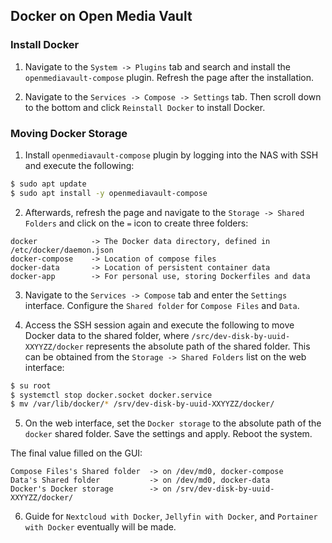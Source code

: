 ## Docker on Open Media Vault

### Install Docker
1. Navigate to the `System -> Plugins` tab and search and install the `openmediavault-compose` plugin. Refresh the page after the installation.

2. Navigate to the `Services -> Compose -> Settings` tab. Then scroll down to the bottom and click `Reinstall Docker` to install Docker.

### Moving Docker Storage
1. Install `openmediavault-compose` plugin by logging into the NAS with SSH and execute the following:

```sh
$ sudo apt update
$ sudo apt install -y openmediavault-compose
```

2. Afterwards, refresh the page and navigate to the `Storage -> Shared Folders` and click on the `=` icon to create three folders:

```
docker            -> The Docker data directory, defined in /etc/docker/daemon.json
docker-compose    -> Location of compose files
docker-data       -> Location of persistent container data
docker-app        -> For personal use, storing Dockerfiles and data
```

3. Navigate to the `Services -> Compose` tab and enter the `Settings` interface. Configure the `Shared folder` for `Compose Files` and `Data`.

4. Access the SSH session again and execute the following to move Docker data to the shared folder, where `/src/dev-disk-by-uuid-XXYYZZ/docker` represents the absolute path of the shared folder. This can be obtained from the `Storage -> Shared Folders` list on the web interface:

```sh
$ su root
$ systemctl stop docker.socket docker.service
$ mv /var/lib/docker/* /srv/dev-disk-by-uuid-XXYYZZ/docker/
```

5. On the web interface, set the `Docker storage` to the absolute path of the `docker` shared folder. Save the settings and apply. Reboot the system.

The final value filled on the GUI:
```
Compose Files's Shared folder  -> on /dev/md0, docker-compose
Data's Shared folder           -> on /dev/md0, docker-data
Docker's Docker storage        -> on /srv/dev-disk-by-uuid-XXYYZZ/docker/
```

6. Guide for `Nextcloud with Docker`, `Jellyfin with Docker`, and `Portainer with Docker` eventually will be made.
